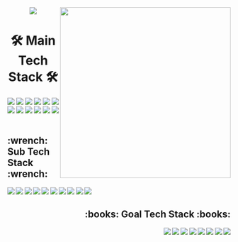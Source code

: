 <div align="center">
  <img src="https://capsule-render.vercel.app/api?type=waving&color=1061e8&height=120&section=header&text=Su1jun%20Repo&fontSize=40&fontColor=ffffff" />
  <img width="385px" align="right"  src="http://mazassumnida.wtf/api/v2/generate_badge?boj=sujun"/>
  <h1><b>🛠 Main Tech Stack 🛠</b></h1>
  <img src="https://img.shields.io/badge/python-3776AB?style=flat-square&logo=python&logoColor=white">
  <img src="https://img.shields.io/badge/anaconda-44A833?style=flat-square&logo=anaconda&logoColor=white">
  <img src="https://img.shields.io/badge/opencv-5C3EE8?style=flat-square&logo=opencv&logoColor=white">
  <img src="https://img.shields.io/badge/spacy-09A3D5?style=flat-square&logo=spacy&logoColor=white">
  <img src="https://img.shields.io/badge/selenium-43B02A?style=flat-square&logo=selenium&logoColor=white">
  <img src="https://img.shields.io/badge/django-092E20?style=flat-square&logo=django&logoColor=white">
  <br>
  <img src="https://img.shields.io/badge/Oracle-F80000?style=flat-square&logo=Oracle&logoColor=white">
  <img src="https://img.shields.io/badge/JAVA-007396?style=flat-square&logo=java&logoColor=white">
  <img src="https://img.shields.io/badge/vsCode-007ACC?style=flat-square&logo=visualstudiocode%20IDE&logoColor=white">
  <img src="https://img.shields.io/badge/jupyter-F37626?style=flat-square&logo=jupyter%20IDE&logoColor=white">
  <img src="https://img.shields.io/badge/linux-FCC624?style=flat-square&logo=linux&logoColor=white">
  <img src="https://img.shields.io/badge/git-F05032?style=flat-square&logo=git&logoColor=white">
  <br><br>
</div>
<div align="left">
  <h2><b>:wrench: Sub Tech Stack :wrench:<b></h2>
  <img src="https://img.shields.io/badge/html5-E34F26?style=flat-square&logo=html5&logoColor=white">
  <img src="https://img.shields.io/badge/css3-1572B6?style=flat-square&logo=css3&logoColor=white">
  <img src="https://img.shields.io/badge/javascript-F7DF1E?style=flat-square&logo=javascript&logoColor=white">
  <img src="https://img.shields.io/badge/vue.js-4FC08D?style=flat-square&logo=vuedotjs&logoColor=white">
  <img src="https://img.shields.io/badge/nuxt.js-00DC82?style=flat-square&logo=nuxtdotjs&logoColor=white">
  <img src="https://img.shields.io/badge/illustrator-FF9A00?style=flat-square&logo=adobeillustrator&logoColor=white">
  <img src="https://img.shields.io/badge/photoshop-31A8FF?style=flat-square&logo=adobephotoshop&logoColor=white">
  <img src="https://img.shields.io/badge/figma-F24E1E?style=flat-square&logo=figma&logoColor=white">
  <img src="https://img.shields.io/badge/trello-0052CC?style=flat-square&logo=trello&logoColor=white">
  <img src="https://img.shields.io/badge/notion-000000?style=flat-square&logo=notion&logoColor=white">
</div>
<div align="right">
  <h2><b>:books: Goal Tech Stack :books: <b></h2>
  <img src="https://img.shields.io/badge/hadoop-66CCFF?style=flat-square&logo=apachehadoop&logoColor=white">
  <img src="https://img.shields.io/badge/kafka-231F20?style=flat-square&logo=apachekafka&logoColor=white">
  <img src="https://img.shields.io/badge/docker-2496ED?style=flat-square&logo=docker&logoColor=white">
  <img src="https://img.shields.io/badge/kubernetes-326CE5?style=flat-square&logo=kubernetes&logoColor=white">
  <img src="https://img.shields.io/badge/aws-232F3E?style=flat-square&logo=aws&logoColor=white">
  <img src="https://img.shields.io/badge/elastic-005571?style=flat-square&logo=elastic&logoColor=white">
  <img src="https://img.shields.io/badge/spring-6DB33F?style=flat-square&logo=spring&logoColor=white">
  <img src="https://img.shields.io/badge/elastic-005571?style=flat-square&logo=elastic&logoColor=white">
  <br>
</div>

<!--
**su1jun/su1jun** is a ✨ _special_ ✨ repository because its `README.md` (this file) appears on your GitHub profile.

Here are some ideas to get you started:

- 🔭 I’m currently working on ... - 🌱 I’m currently learning ... - 👯 I’m looking to collaborate on ...
- 🤔 I’m looking for help with ...
- 💬 Ask me about ...
- 📫 How to reach me: ...
- 😄 Pronouns: ...
- ⚡ Fun fact: ...

//numpy
<img src="https://img.shields.io/badge/numpy-#013243?style=flat-square&logo=numpy&logoColor=white">
//pandas
<img src="https://img.shields.io/badge/pandas-#150458?style=flat-square&logo=pandas&logoColor=white">
//pytorch
<img src="https://img.shields.io/badge/pytorch-#EE4C2C?style=flat-square&logo=pytorch&logoColor=white">
//tensorflow
<img src="https://img.shields.io/badge/tensorflow-#FF6F00?style=flat-square&logo=tensorflow&logoColor=white">
//Keras
<img src="https://img.shields.io/badge/keras-#D00000?style=flat-square&logo=keras&logoColor=white">
//scikitlearn
<img src="https://img.shields.io/badge/scikitlearn-#F7931E?style=flat-square&logo=scikitlearn&logoColor=white">

-->
